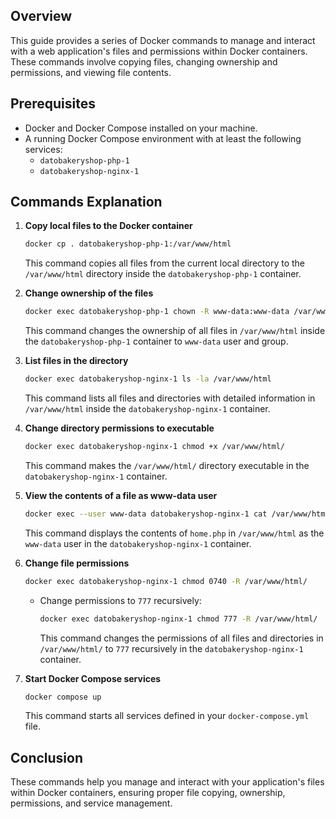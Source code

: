 ## Overview

This guide provides a series of Docker commands to manage and interact with a web application's files and permissions within Docker containers. These commands involve copying files, changing ownership and permissions, and viewing file contents.

## Prerequisites

- Docker and Docker Compose installed on your machine.
- A running Docker Compose environment with at least the following services:
  - `datobakeryshop-php-1`
  - `datobakeryshop-nginx-1`

## Commands Explanation

1. **Copy local files to the Docker container**

   ```sh
   docker cp . datobakeryshop-php-1:/var/www/html
   ```

   This command copies all files from the current local directory to the `/var/www/html` directory inside the `datobakeryshop-php-1` container.

2. **Change ownership of the files**

   ```sh
   docker exec datobakeryshop-php-1 chown -R www-data:www-data /var/www/html/
   ```

   This command changes the ownership of all files in `/var/www/html` inside the `datobakeryshop-php-1` container to `www-data` user and group.

3. **List files in the directory**

   ```sh
   docker exec datobakeryshop-nginx-1 ls -la /var/www/html
   ```

   This command lists all files and directories with detailed information in `/var/www/html` inside the `datobakeryshop-nginx-1` container.

4. **Change directory permissions to executable**

   ```sh
   docker exec datobakeryshop-nginx-1 chmod +x /var/www/html/
   ```

   This command makes the `/var/www/html/` directory executable in the `datobakeryshop-nginx-1` container.

5. **View the contents of a file as www-data user**

   ```sh
   docker exec --user www-data datobakeryshop-nginx-1 cat /var/www/html/home.php
   ```

   This command displays the contents of `home.php` in `/var/www/html` as the `www-data` user in the `datobakeryshop-nginx-1` container.

6. **Change file permissions**

   ```sh
   docker exec datobakeryshop-nginx-1 chmod 0740 -R /var/www/html/
   ```

   - Change permissions to `777` recursively:

     ```sh
     docker exec datobakeryshop-nginx-1 chmod 777 -R /var/www/html/
     ```

     This command changes the permissions of all files and directories in `/var/www/html/` to `777` recursively in the `datobakeryshop-nginx-1` container.

7. **Start Docker Compose services**

   ```sh
   docker compose up
   ```

   This command starts all services defined in your `docker-compose.yml` file.

## Conclusion

These commands help you manage and interact with your application's files within Docker containers, ensuring proper file copying, ownership, permissions, and service management.
